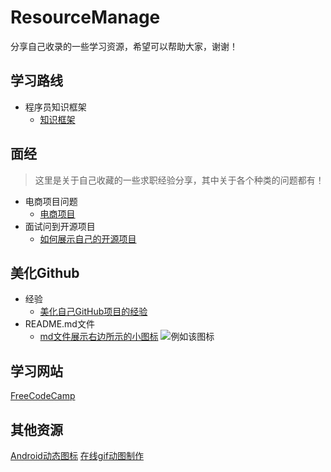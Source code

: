 # ResourceManage
分享自己收录的一些学习资源，希望可以帮助大家，谢谢！



## 学习路线
* 程序员知识框架
  * [知识框架](https://zhuanlan.zhihu.com/p/2878195)



## 面经
> 这里是关于自己收藏的一些求职经验分享，其中关于各个种类的问题都有！

* 电商项目问题
  * [电商项目](https://blog.csdn.net/lihang_1994/article/details/74620538)
* 面试问到开源项目
  * [如何展示自己的开源项目](http://blog.jobbole.com/112322/?utm_source=blog.jobbole.com&utm_medium=relatedPosts)

## 美化Github
* 经验
  * [美化自己GitHub项目的经验](https://www.jianshu.com/p/ae6749858f28)
* README.md文件
  * [md文件展示右边所示的小图标](https://shields.io/#/examples/chat)  ![例如该图标](https://img.shields.io/badge/color-green-green.svg?longCache=true)
  

## 学习网站

[FreeCodeCamp](https://www.freecodecamp.cn/)


## 其他资源
[Android动态图标](https://android-material-icon-generator.bitdroid.de/)
[在线gif动图制作](https://ezgif.com/)


